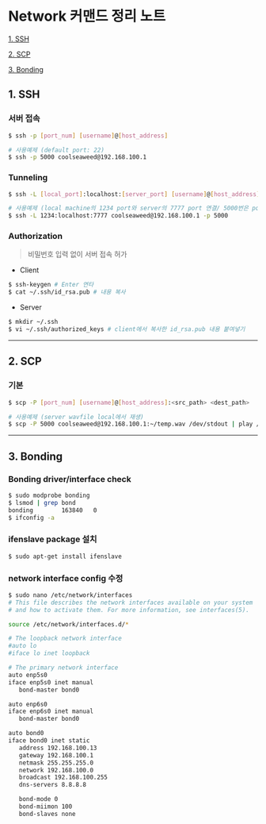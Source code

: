# Network 커맨드 정리 노트

   [1. SSH](#1.-SSH)
   
   [2. SCP](#2.-SCP)

   [3. Bonding](#3.-Bonding)



## 1. SSH <a name="1.-SSH"></a>
   ### 서버 접속
   ```bash
   $ ssh -p [port_num] [username]@[host_address]
   
   # 사용예제 (default port: 22)
   $ ssh -p 5000 coolseaweed@192.168.100.1
   ```

   ### Tunneling
   ```bash
   $ ssh -L [local_port]:localhost:[server_port] [username]@[host_address] -p [portnum]
   
   # 사용예제 (local machine의 1234 port와 server의 7777 port 연결/ 5000번은 port forwarding )
   $ ssh -L 1234:localhost:7777 coolseaweed@192.168.100.1 -p 5000
   ```
   ### Authorization
   >비밀번호 입력 없이 서버 접속 허가

   * Client
   ```bash
   $ ssh-keygen # Enter 연타
   $ cat ~/.ssh/id_rsa.pub # 내용 복사
   ```
   * Server
   ```bash
   $ mkdir ~/.ssh
   $ vi ~/.ssh/authorized_keys # client에서 복사한 id_rsa.pub 내용 붙여넣기
   ```
---

## 2. SCP <a name="2.-SCP"></a>

   ### 기본
   ```bash
   $ scp -P [port_num] [username]@[host_address]:<src_path> <dest_path>
   
   # 사용예제 (server wavfile local에서 재생)
   $ scp -P 5000 coolseaweed@192.168.100.1:~/temp.wav /dev/stdout | play /dev/stdin 
   ```

---
## 3. Bonding <a name="3.-Bonding"></a>
   
   ### Bonding driver/interface check
   ```bash
   $ sudo modprobe bonding
   $ lsmod | grep bond
   bonding        163840   0
   $ ifconfig -a
   ```
   
   ### ifenslave package 설치
   ```bash
   $ sudo apt-get install ifenslave
   ```

   ### network interface config 수정
   ```bash
   $ sudo nano /etc/network/interfaces
   # This file describes the network interfaces available on your system
   # and how to activate them. For more information, see interfaces(5).

   source /etc/network/interfaces.d/*

   # The loopback network interface
   #auto lo
   #iface lo inet loopback

   # The primary network interface
   auto enp5s0
   iface enp5s0 inet manual
      bond-master bond0

   auto enp6s0
   iface enp6s0 inet manual
      bond-master bond0

   auto bond0
   iface bond0 inet static
      address 192.168.100.13
      gateway 192.168.100.1
      netmask 255.255.255.0
      network 192.168.100.0
      broadcast 192.168.100.255
      dns-servers 8.8.8.8

      bond-mode 0
      bond-miimon 100
      bond-slaves none
   ```

  
  
  
